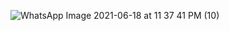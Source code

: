 ![WhatsApp Image 2021-06-18 at 11 37 41 PM (10)](https://user-images.githubusercontent.com/59532676/122935955-68ae4400-d38e-11eb-8262-2be7c04f3a42.jpeg)

